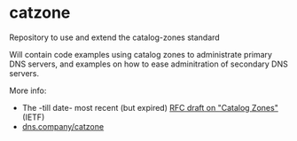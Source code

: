 # catzone
Repository to use and extend the catalog-zones standard

Will contain code examples using catalog zones to administrate primary DNS servers, and examples on how to ease adminitration of secondary DNS servers.

More info:
 - The -till date- most recent (but expired) [RFC draft on "Catalog Zones"](https://tools.ietf.org/html/draft-muks-dnsop-dns-catalog-zones-04) (IETF)
 - [dns.company/catzone](https://dns.company/catzone)
